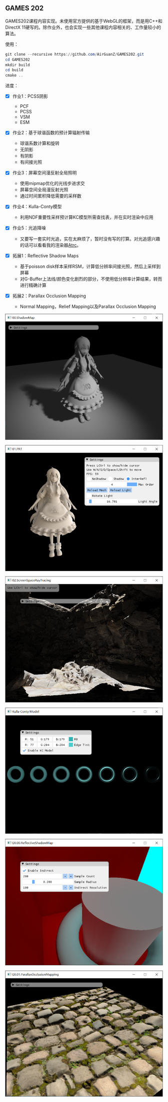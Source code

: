 ## GAMES 202

GAMES202课程内容实现。未使用官方提供的基于WebGL的框架，而是用C++和DirectX 11硬写的。除作业外，也会实现一些其他课程内容相关的、工作量较小的算法。

使用：

```powershell
git clone --recursive https://github.com/AirGuanZ/GAMES202.git
cd GAMES202
mkdir build
cd build
cmake ..
```

进度：

- [x] 作业1：PCSS阴影
  * PCF
  * PCSS
  * VSM
  * ESM
- [x] 作业2：基于球谐函数的预计算辐射传输
  
  * 球谐系数计算和旋转
  * 无阴影
  * 有阴影
  * 有间接光照
- [x] 作业3：屏幕空间漫反射全局照明
  * 使用mipmap优化的光线步进求交
  * 屏幕空间全局漫反射光照
  * 通过时间累积降低需要的采样数
- [x] 作业4：Kulla-Conty模型
  * 利用NDF重要性采样预计算KC模型所需查找表，并在实时渲染中应用
- [x] 作业5：光追降噪
  * 又要写一套实时光追，实在太麻烦了，暂时没有写的打算。对光追感兴趣的话可以看看我的渲染器[Atrc](https://github.com/AirGuanZ/Atrc)。

- [x] 拓展1：Reflective Shadow Maps
  * 基于poisson disk样本采样RSM，计算低分辨率间接光照，然后上采样到屏幕
  * 对G-Buffer上法线/颜色变化剧烈的部分，不使用低分辨率计算结果，转而进行精确计算
- [x] 拓展2：Parallax Occlusion Mapping
  * Normal Mapping，Relief Mapping以及Parallax Occlusion Mapping

![](./gallery/00.ShadowMap.png)

![](./gallery/01.SH-PRT.png)

![](./gallery/02.SSRT.png)

![](./gallery/03.KC.png)

![](./gallery/EX.00.RSM.png)

![](./gallery/EX.01.POM.png)

